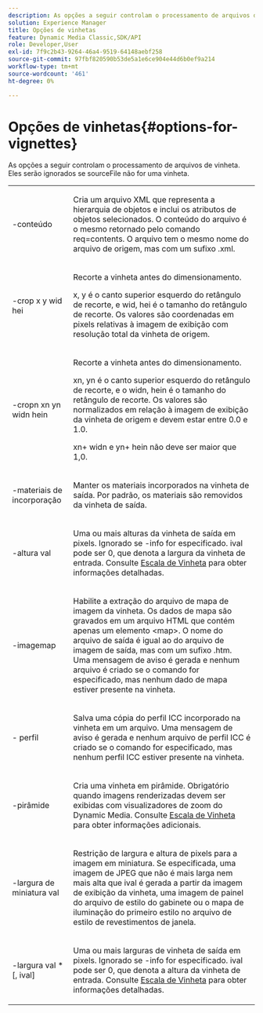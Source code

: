 ```yaml
---
description: As opções a seguir controlam o processamento de arquivos de vinheta. Eles serão ignorados se sourceFile não for uma vinheta.
solution: Experience Manager
title: Opções de vinhetas
feature: Dynamic Media Classic,SDK/API
role: Developer,User
exl-id: 7f9c2b43-9264-46a4-9519-64148aebf258
source-git-commit: 97fbf820590b53de5a1e6ce904e44d6b0ef9a214
workflow-type: tm+mt
source-wordcount: '461'
ht-degree: 0%

---
```


# Opções de vinhetas{#options-for-vignettes}

As opções a seguir controlam o processamento de arquivos de vinheta. Eles serão ignorados se sourceFile não for uma vinheta.

<table id="simpletable_6D0C967EB84947FBAC34B46C4BB23AF0"> 
 <tr class="strow"> 
  <td class="stentry"> <p><span class="codeph"> -conteúdo</span> </p></td> 
  <td class="stentry"> <p>Cria um arquivo XML que representa a hierarquia de objetos e inclui os atributos de objetos selecionados. O conteúdo do arquivo é o mesmo retornado pelo comando <span class="codeph"> req=contents</span>. O arquivo tem o mesmo nome do arquivo de origem, mas com um sufixo <span class="filepath"> .xml</span>. </p></td> 
 </tr> 
 <tr class="strow"> 
  <td class="stentry"> <p><span class="codeph">-crop <span class="varname"> x</span><span class="varname"> y</span><span class="varname"> wid</span><span class="varname"> hei</span></span> </p></td> 
  <td class="stentry"> <p>Recorte a vinheta antes do dimensionamento. </p> <p><span class="codeph"><span class="varname"> x</span>,<span class="varname"> y</span></span> é o canto superior esquerdo do retângulo de recorte, e <span class="codeph"><span class="varname"> wid</span>,<span class="varname"> hei</span></span> é o tamanho do retângulo de recorte. Os valores são coordenadas em pixels relativas à imagem de exibição com resolução total da vinheta de origem. </p></td> 
 </tr> 
 <tr class="strow"> 
  <td class="stentry"> <p><span class="codeph">-cropn <span class="varname"> xn</span><span class="varname"> yn</span><span class="varname"> widn</span><span class="varname"> hein</span></span> </p> </td> 
  <td class="stentry"> <p>Recorte a vinheta antes do dimensionamento. </p> <p><span class="codeph"><span class="varname"> xn</span>,<span class="varname"> yn</span></span> é o canto superior esquerdo do retângulo de recorte, e o <span class="codeph"><span class="varname"> widn</span>,<span class="varname"> hein</span></span> é o tamanho do retângulo de recorte. Os valores são normalizados em relação à imagem de exibição da vinheta de origem e devem estar entre 0.0 e 1.0. </p> <p><span class="codeph"><span class="varname"> xn</span></span>+<span class="codeph"><span class="varname"> widn</span></span> e <span class="codeph"><span class="varname"> yn</span></span>+<span class="codeph"><span class="varname"> hein</span></span> não deve ser maior que 1,0. </p></td> 
 </tr> 
 <tr class="strow"> 
  <td class="stentry"> <p><span class="codeph"> -materiais de incorporação</span> </p></td> 
  <td class="stentry"> <p>Manter os materiais incorporados na vinheta de saída. Por padrão, os materiais são removidos da vinheta de saída. </p></td> 
 </tr> 
 <tr class="strow"> 
  <td class="stentry"> <p><span class="codeph">-altura <span class="varname"> val</span></span> </p></td> 
  <td class="stentry"> <p>Uma ou mais alturas da vinheta de saída em pixels. Ignorado se -info for especificado. <span class="varname"> ival</span> pode ser 0, que denota a largura da vinheta de entrada. Consulte <a href="../../../../ir-api/vntc/utilities/c-ir-vignette-converter-vntc/c-ir-vignette-scaling.md#concept-e373a29c2f954df98d704c7723804585" type="concept" format="dita" scope="local"> Escala de Vinheta</a> para obter informações detalhadas. </p></td> 
 </tr> 
 <tr class="strow"> 
  <td class="stentry"> <p><span class="codeph"> -imagemap</span> </p></td> 
  <td class="stentry"> <p>Habilite a extração do arquivo de mapa de imagem da vinheta. Os dados de mapa são gravados em um arquivo HTML que contém apenas um elemento <span class="codeph"> &lt;map&gt;</span>. O nome do arquivo de saída é igual ao do arquivo de imagem de saída, mas com um sufixo <span class="filepath"> .htm</span>. Uma mensagem de aviso é gerada e nenhum arquivo é criado se o comando for especificado, mas nenhum dado de mapa estiver presente na vinheta. </p></td> 
 </tr> 
 <tr class="strow"> 
  <td class="stentry"> <p><span class="codeph"> - perfil</span> </p></td> 
  <td class="stentry"> <p>Salva uma cópia do perfil ICC incorporado na vinheta em um arquivo. Uma mensagem de aviso é gerada e nenhum arquivo de perfil ICC é criado se o comando for especificado, mas nenhum perfil ICC estiver presente na vinheta. </p></td> 
 </tr> 
 <tr class="strow"> 
  <td class="stentry"> <p><span class="codeph"> -pirâmide</span> </p></td> 
  <td class="stentry"> <p>Cria uma vinheta em pirâmide. Obrigatório quando imagens renderizadas devem ser exibidas com visualizadores de zoom do Dynamic Media. Consulte <a href="../../../../ir-api/vntc/utilities/c-ir-vignette-converter-vntc/c-ir-vignette-scaling.md#concept-e373a29c2f954df98d704c7723804585" type="concept" format="dita" scope="local"> Escala de Vinheta</a> para obter informações adicionais. </p></td> 
 </tr> 
 <tr class="strow"> 
  <td class="stentry"> <p><span class="codeph">-largura de miniatura <span class="varname"> val</span></span> </p></td> 
  <td class="stentry"> <p>Restrição de largura e altura de pixels para a imagem em miniatura. Se especificada, uma imagem de JPEG que não é mais larga nem mais alta que <span class="varname"> ival</span> é gerada a partir da imagem de exibição da vinheta, uma imagem de painel do arquivo de estilo do gabinete ou o mapa de iluminação do primeiro estilo no arquivo de estilo de revestimentos de janela. </p></td> 
 </tr> 
 <tr class="strow"> 
  <td class="stentry"> <p><span class="codeph">-largura <span class="varname"> val</span> *[,<span class="varname"> ival</span>]</span> </p></td> 
  <td class="stentry"> <p>Uma ou mais larguras de vinheta de saída em pixels. Ignorado se <span class="codeph"> -info</span> for especificado. <span class="varname"> ival</span> pode ser 0, que denota a altura da vinheta de entrada. Consulte <a href="../../../../ir-api/vntc/utilities/c-ir-vignette-converter-vntc/c-ir-vignette-scaling.md#concept-e373a29c2f954df98d704c7723804585" type="concept" format="dita" scope="local"> Escala de Vinheta</a> para obter informações detalhadas. </p></td> 
 </tr> 
</table>
